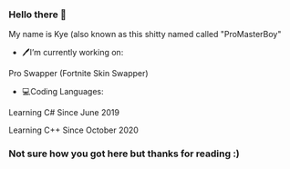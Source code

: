 ### Hello there 👋
My name is Kye (also known as this shitty named called "ProMasterBoy"
- 🖊I’m currently working on:

Pro Swapper (Fortnite Skin Swapper)

- 💻Coding Languages:

Learning C# Since June 2019

Learning C++ Since October 2020




<h3> Not sure how you got here but thanks for reading :) </h3>
